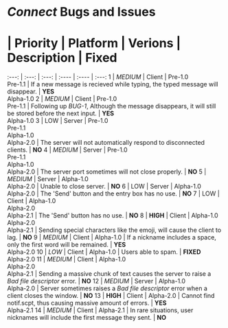 # *Connect* Bugs and Issues

 # | Priority | Platform | Verions | Description | Fixed
:---: | :---: | :---: | :---- | :---- | :---:
1 | *MEDIUM* | Client | Pre-1.0<br>Pre-1.1 | If a new message is recieved while typing, the typed message will disappear. | **YES**<br>Alpha-1.0
2 | *MEDIUM* | Client | Pre-1.0<br>Pre-1.1 | Following up *BUG-1*, Although the message disappears, it will still be stored before the next input. | **YES**<br>Alpha-1.0
3 | LOW | Server | Pre-1.0<br>Pre-1.1<br>Alpha-1.0<br>Alpha-2.0 | The server will not automatically respond to disconnected clients. | **NO**
4 | *MEDIUM* | Server | Pre-1.0<br>Pre-1.1<br>Alpha-1.0<br>Alpha-2.0 | The server port sometimes will not close properly. | **NO**
5 | *MEDIUM* | Server | Alpha-1.0<br>Alpha-2.0 | Unable to close server. | **NO**
6 | LOW | Server | Alpha-1.0<br>Alpha-2.0 | The 'Send' button and the entry box has no use. | **NO**
7 | LOW | Client | Alpha-1.0<br>Alpha-2.0<br>Alpha-2.1 | The 'Send' button has no use. | **NO**
8 | **HIGH** | Client | Alpha-1.0<br>Alpha-2.0<br>Alpha-2.1 | Sending special characters like the emoji, will cause the client to lag. | **NO**
9 | *MEDIUM* | Client | Alpha-1.0 | If a nickname includes a space, only the first word will be remained. | **YES**<br>Alpha-2.0
10 | *LOW* | Client | Alpha-1.0 | Users able to spam. | **FIXED**<br>Alpha-2.0
11 | *MEDIUM* | Client | Alpha-1.0<br>Alpha-2.0<br>Alpha-2.1 | Sending a massive chunk of text causes the server to raise a *Bad file descriptor* error. | **NO**
12 | *MEDIUM* | Server | Alpha-1.0<br>Alpha-2.0 | Server sometimes raises a *Bad file descriptor* error when a client closes the window. | **NO**
13 | **HIGH** | Client | Alpha-2.0 | Cannot find notif.scpt, thus causing massive amount of errors. | **YES**<br>Alpha-2.1
14 | *MEDIUM* | Client | Alpha-2.1 | In rare situations, user nicknames will include the first message they sent. | **NO**
